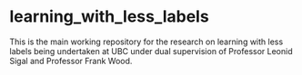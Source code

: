 # learning_with_less_labels
This is the main working repository for the research on learning with less labels being undertaken at UBC under dual supervision of Professor Leonid Sigal and Professor Frank Wood.
